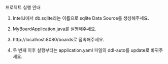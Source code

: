 프로젝트 실행 안내

1. InteliJ에서 db.sqlite라는 이름으로 sqlite Data Source를 생성해주세요.

2. MyBoardApplication.java를 실행해주세요.

3. http://localhost:8080/boards로 접속해주세요.

4. 두 번째 이후 실행부터는 application.yaml 파일의 ddl-auto를 update로 바꿔주세요.
